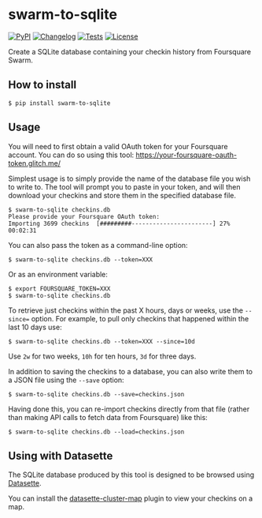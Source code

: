# swarm-to-sqlite

[![PyPI](https://img.shields.io/pypi/v/swarm-to-sqlite.svg)](https://pypi.org/project/swarm-to-sqlite/)
[![Changelog](https://img.shields.io/github/v/release/dogsheep/swarm-to-sqlite?include_prereleases&label=changelog)](https://github.com/dogsheep/swarm-to-sqlite/releases)
[![Tests](https://github.com/dogsheep/swarm-to-sqlite/workflows/Test/badge.svg)](https://github.com/dogsheep/swarm-to-sqlite/actions?query=workflow%3ATest)
[![License](https://img.shields.io/badge/license-Apache%202.0-blue.svg)](https://github.com/dogsheep/swarm-to-sqlite/blob/main/LICENSE)

Create a SQLite database containing your checkin history from Foursquare Swarm.

## How to install

    $ pip install swarm-to-sqlite

## Usage

You will need to first obtain a valid OAuth token for your Foursquare account. You can do so using this tool: https://your-foursquare-oauth-token.glitch.me/

Simplest usage is to simply provide the name of the database file you wish to write to. The tool will prompt you to paste in your token, and will then download your checkins and store them in the specified database file.

    $ swarm-to-sqlite checkins.db
    Please provide your Foursquare OAuth token:
    Importing 3699 checkins  [#########-----------------------] 27% 00:02:31

You can also pass the token as a command-line option:

    $ swarm-to-sqlite checkins.db --token=XXX

Or as an environment variable:

    $ export FOURSQUARE_TOKEN=XXX
    $ swarm-to-sqlite checkins.db

To retrieve just checkins within the past X hours, days or weeks, use the `--since=` option. For example, to pull only checkins that happened within the last 10 days use:

    $ swarm-to-sqlite checkins.db --token=XXX --since=10d

Use `2w` for two weeks, `10h` for ten hours, `3d` for three days.

In addition to saving the checkins to a database, you can also write them to a JSON file using the `--save` option:

    $ swarm-to-sqlite checkins.db --save=checkins.json

Having done this, you can re-import checkins directly from that file (rather than making API calls to fetch data from Foursquare) like this:

    $ swarm-to-sqlite checkins.db --load=checkins.json

## Using with Datasette

The SQLite database produced by this tool is designed to be browsed using [Datasette](https://datasette.readthedocs.io/).

You can install the [datasette-cluster-map](https://github.com/simonw/datasette-cluster-map) plugin to view your checkins on a map.
